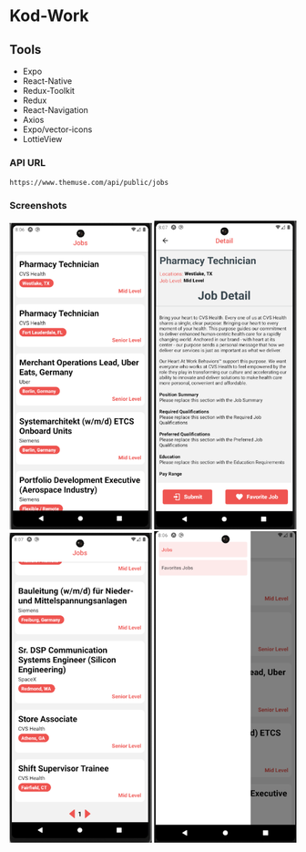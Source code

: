 # Kod-Work

## Tools

- Expo
- React-Native
- Redux-Toolkit
- Redux
- React-Navigation
- Axios
- Expo/vector-icons
- LottieView

### API URL

```
https://www.themuse.com/api/public/jobs
```

### Screenshots

<div> 
<img src='./assets/screenshots/kodwork.png' width='250px' />
<img src='./assets/screenshots/kodwork2.png' width='250px' />
<img src='./assets/screenshots/kodwork3.png' width='250px' />
<img src='./assets/screenshots/kodwork4.png' width='250px' />
</div>
